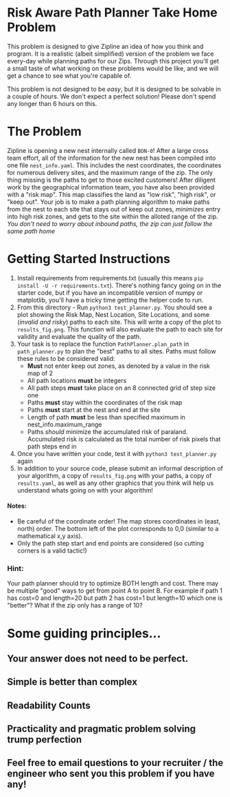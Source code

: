 # Risk Aware Path Planner Take Home Problem

This problem is designed to give Zipline an idea of how you think and program.
It is a realistic (albeit simplified) version of the problem we face every-day
while planning paths for our Zips. Through this project you'll get a small taste of what
working on these problems would be like, and we will get a chance to see what you're capable
of.

This problem is not designed to be _easy_, but it is designed to be solvable in a couple
of hours. We don't expect a perfect solution! Please don't spend any longer than 6 hours on this.

# The Problem
Zipline is opening a new nest internally called `BON-0`! After a large cross team effort,
all of the information for the new nest has been compiled into one file `nest_info.yaml`.
This includes the nest coordinates, the coordinates for numerous delivery sites, and the maximum range of the zip.
The only thing missing is the paths to get to those excited customers!
After diligent work by the geographical information team, you have also been provided with a "risk map".
This map classifies the land as "low risk", "high risk", or "keep out".
Your job is to make a path planning algorithm to make paths from the nest to each site that stays out of
keep out zones, _minimizes_ entry into high risk zones, and gets to the site within the alloted range of the zip. _You don't need to worry about inbound paths, the zip can just follow the same path home_

# Getting Started Instructions

1. Install requirements from requirements.txt (usually this means `pip install -U -r requirements.txt`). There's nothing fancy going on in the starter code, but if you have an incompatible version of numpy or matplotlib, you'll have a tricky time getting the helper code to run.
2. From this directory - Run `python3 test_planner.py`. You should see a plot showing the Risk Map, Nest Location, Site Locations, and some (_invalid and risky_) paths to each site. This will write a copy of the plot to `results_fig.png`. This function will also evaluate the path to each site for validity and evaluate the quality of the path.
3. Your task is to replace the function `PathPlanner.plan_path` in `path_planner.py` to plan the "best" paths to all sites. Paths must follow these rules to be considered valid:
    - __Must__ not enter keep out zones, as denoted by a value in the risk map of 2
    - All path locations __must__ be integers
    - All path steps __must__ take place on an 8 connected grid of step size one
    - Paths __must__ stay within the coordinates of the risk map
    - Paths __must__ start at the nest and end at the site
    - Length of path __must__ be less than specified maximum in nest_info.maximum_range
    - Paths _should_ minimize the accumulated risk of paraland. Accumulated risk is calculated as the total number of risk pixels that path steps end in
4. Once you have written your code, test it with `python3 test_planner.py` again
5. In addition to your source code, please submit an informal description of your algorithm, a copy of `results_fig.png` with your paths, a copy of `results.yaml`, as well as any other graphics that you think will help us understand whats going on with your algorithm!


#### Notes:

- Be careful of the coordinate order! The map stores coordinates in (east, north) order. The bottom left of the plot corresponds to 0,0 (similar to a mathematical x,y axis).
-  Only the path step start and end points are considered (so cutting corners is a valid tactic!)
	
### Hint:
Your path planner should try to optimize BOTH length and cost. There may be multiple "good" ways to get from point A to point B. For example if path 1 has cost=0 and length=20 but path 2 has cost=1 but length=10 which one is "better"? What if the zip only has a range of 10?


# Some guiding principles...

## Your answer does not need to be perfect.

## Simple is better than complex

## Readability Counts

## Practicality and pragmatic problem solving trump perfection

## Feel free to email questions to your recruiter / the engineer who sent you this problem if you have any!
